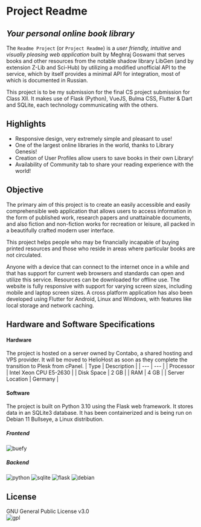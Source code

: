 # Project Readme
## _Your personal online book library_

The `Readme Project` (or `Project Readme`) is a _user friendly, intuitive_ and _visually pleasing web application_ built by Meghraj Goswami that serves books and other resources from the notable shadow library LibGen (and by extension Z-Lib and Sci-Hub) by utilizing a modified unofficial API to the service, which by itself provides a minimal API for integration, most of which is documented in Russian.

 This project is to be my submission for the final CS project submission for Class XII. It makes use of Flask (Python), VueJS, Bulma CSS, Flutter & Dart and SQLite, each technology communicating with the others.

## Highlights
- Responsive design, very extremely simple and pleasant to use!
- One of the largest online libraries in the world, thanks to Library Genesis!
- Creation of User Profiles allow users to save books in their own Library!
- Availability of Community tab to share your reading experience with the world!

## Objective
The primary aim of this project is to create an easily accessible and easily comprehensible web application that allows users to access information in the form of published work, research papers and unattainable documents, and also fiction and non-fiction works for recreation or leisure, all packed in a beautifully crafted modern user interface.

This project helps people who may be financially incapable of buying printed resources and those who reside in areas where particular books are not circulated.

Anyone with a device that can connect to the internet once in a while and that has support for current web browsers and standards can open and utilize this service. Resources can be downloaded for offline use. The website is fully responsive with support for varying screen sizes, including mobile and laptop screen sizes.
A cross platform application has also been developed using Flutter for Android, Linux and Windows, with features like local storage and network caching. 

## Hardware and Software Specifications
#### Hardware
The project is hosted on a server owned by Contabo, a shared hosting and VPS provider. It will be moved to HelioHost as soon as they complete the transition to Plesk from cPanel.
| Type | Description |
| --- | --- |
| Processor | Intel Xeon CPU E5-2630 |
| Disk Space | 2 GB |
| RAM | 4 GB |
| Server Location | Germany |

#### Software
The project is built on Python 3.10 using the Flask web framework.
It stores data in an SQLite3 database.
It has been containerized and is being run on Debian 11 Bullseye, a Linux distribution.

##### Frontend
![buefy](https://images.weserv.nl/?url=https://github.com/megz15/project-readme-website/raw/main/static/buefy.png&w=500)

##### Backend
![python](https://images.weserv.nl/?url=https://github.com/megz15/project-readme-website/raw/main/static/py.png&w=200) ![sqlite](https://images.weserv.nl/?url=https://github.com/megz15/project-readme-website/raw/main/static/sql.png&w=200) ![flask](https://images.weserv.nl/?url=https://github.com/megz15/project-readme-website/raw/main/static/flask.png&w=200) ![debian](https://images.weserv.nl/?url=https://github.com/megz15/project-readme-website/raw/main/static/debian.png&w=200)



## License
GNU General Public License v3.0<br>
![gpl](https://i.imgur.com/4WZyqsu.png)
